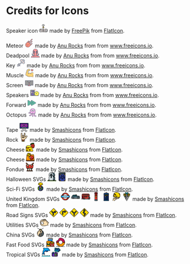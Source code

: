 # Credits for Icons

Speaker icon <img src="images/icons/speaker.svg" width="24" height="24" title="Speaker"> made by [FreePik](https://www.freepik.com/home) from [FlatIcon](https://www.flaticon.com).

Meteor <img src="images/icons/shutdown.svg" width="24" height="24" title="Meteor"> made by [Anu Rocks](https://freeicons.io/profile/730) from from www.freeicons.io.  
Deadpool <img src="images/icons/reboot.svg" width="24" height="24" title="Deadpool"> made by [Anu Rocks](https://freeicons.io/profile/730) from from www.freeicons.io.  
Key <img src="images/icons/lock.svg" width="24" height="24" title="Key"> made by [Anu Rocks](https://freeicons.io/profile/730) from from www.freeicons.io.  
Muscle <img src="images/icons/restart.svg" width="24" height="24" title="Muscle"> made by [Anu Rocks](https://freeicons.io/profile/730) from from www.freeicons.io.  
Screen <img src="images/icons/screen.svg" width="24" height="24" title="Screen"> made by [Anu Rocks](https://freeicons.io/profile/730) from from www.freeicons.io.  
Speakers <img src="images/icons/volume.svg" width="24" height="24" title="Speakers"> made by [Anu Rocks](https://freeicons.io/profile/730) from from www.freeicons.io.  
Forward <img src="images/icons/forward.svg" width="24" height="24" title="Forward"> made by [Anu Rocks](https://freeicons.io/profile/730) from from www.freeicons.io.  
Octopus <img src="images/icons/octopus.svg" width="24" height="24" title="Octopus"> made by [Anu Rocks](https://freeicons.io/profile/730) from from www.freeicons.io.

Tape <img src="images/icons/tape.svg" width="24" height="24" title="Tape"> made by [Smashicons](https://www.flaticon.com/authors/smashicons) from [FlatIcon](https://www.flaticon.com).  
Rock <img src="images/icons/rock.svg" width="24" height="24" title="Rock"> made by [Smashicons](https://www.flaticon.com/authors/smashicons) from [FlatIcon](https://www.flaticon.com).  
Cheese <img src="images/icons/cheese.svg" width="24" height="24" title="🧀🍓"> made by [Smashicons](https://www.flaticon.com/authors/smashicons) from [FlatIcon](https://www.flaticon.com).  
Cheese <img src="images/icons/sticktodesk.svg" width="24" height="24" title="🧀"> made by [Smashicons](https://www.flaticon.com/authors/smashicons) from [FlatIcon](https://www.flaticon.com).  
Fondue <img src="images/icons/stickeverywhere.svg" width="24" height="24" title="Fondue"> made by [Smashicons](https://www.flaticon.com/authors/smashicons) from [FlatIcon](https://www.flaticon.com).  
Halloween SVGs <img src="images/icons/kill.svg" width="24" height="24" title="Gravestone"> <img src="images/icons/mansplain.svg" width="24" height="24" title="Spellbook"> made by [Smashicons](https://www.flaticon.com/authors/smashicons) from [FlatIcon](https://www.flaticon.com).  
Sci-Fi SVGs <img src="images/icons/destroy.svg" width="24" height="24" title="Apocalypse"> made by [Smashicons](https://www.flaticon.com/authors/smashicons) from [FlatIcon](https://www.flaticon.com).  
United Kingdom SVGs <img src="images/icons/underground.svg" width="24" height="24" title="Subway"> <img src="images/icons/groundlevel.svg" width="24" height="24" title="Cab"> <img src="images/icons/aboveground.svg" width="24" height="24" title="Bus"> <img src="images/icons/sendto.svg" width="24" height="24" title="Postbox"> <img src="images/icons/sendtodesk.svg" width="24" height="24" title="Tardis"> <img src="images/icons/bar.svg" width="24" height="24" title="Shakespeare"> <img src="images/icons/journal.svg" width="24" height="24" title="Fish and Chips"> made by [Smashicons](https://www.flaticon.com/authors/smashicons) from [FlatIcon](https://www.flaticon.com).  
Road Signs SVGs <img src="images/icons/topright.svg" width="24" height="24" title="Turn Right"> <img src="images/icons/right.svg" width="24" height="24" title="Right Turn"> <img src="images/icons/snap.svg" width="24" height="24" title="Split"> <img src="images/icons/move.svg" width="24" height="24" title="Move"> made by [Smashicons](https://www.flaticon.com/authors/smashicons) from [FlatIcon](https://www.flaticon.com).  
Utilities SVGs <img src="images/icons/resize.svg" width="24" height="24" title="Hand"> made by [Smashicons](https://www.flaticon.com/authors/smashicons) from [FlatIcon](https://www.flaticon.com).  
China SVGs <img src="images/icons/fullscreen.svg" width="24" height="24" title="Gong"> made by [Smashicons](https://www.flaticon.com/authors/smashicons) from [FlatIcon](https://www.flaticon.com).  
Fast Food SVGs <img src="images/icons/maximize.svg" width="24" height="24" title="🍔"> <img src="images/icons/center.svg" width="24" height="24" title="🍩"> made by [Smashicons](https://www.flaticon.com/authors/smashicons) from [FlatIcon](https://www.flaticon.com).  
Tropical SVGs <img src="images/icons/dolphin.svg" width="24" height="24" title="🐬"> <img src="images/icons/screenshot.svg" width="24" height="24" title="📷"> made by [Smashicons](https://www.flaticon.com/authors/smashicons) from [FlatIcon](https://www.flaticon.com).  
